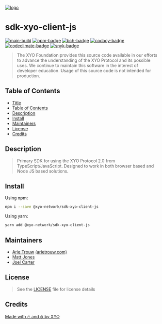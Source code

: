 [![logo][]](https://xyo.network)

# sdk-xyo-client-js

[![main-build][]][main-build-link]
[![npm-badge][]][npm-link]
[![bch-badge][]][bch-link]
[![codacy-badge][]][codacy-link]
[![codeclimate-badge][]][codeclimate-link]
[![snyk-badge][]][snyk-link]

> The XYO Foundation provides this source code available in our efforts to
> advance the understanding of the XYO Protocol and its possible uses.
> We continue to maintain this software in the interest of developer education.
> Usage of this source code is not intended for production.

## Table of Contents
-   [Title](#sdk-xyo-client-js)
-   [Table of Contents](#table-of-contents)
-   [Description](#description)
-   [Install](#install)
-   [Maintainers](#maintainers)
-   [License](#license)
-   [Credits](#credits)

## Description

> Primary SDK for using the XYO Protocol 2.0 from TypeScript/JavaScript.
> Designed to work in both browser based and Node JS based solutions.

## Install

Using npm:

```sh
npm i --save @xyo-network/sdk-xyo-client-js
```

Using yarn:

```sh
yarn add @xyo-network/sdk-xyo-client-js
```

## Maintainers

-   [Arie Trouw](https://github.com/arietrouw) [(arietrouw.com)](https://arietrouw.com)
-   [Matt Jones](https://github.com/jonesmac)
-   [Joel Carter](https://github.com/JoelBCarter)

## License

> See the [LICENSE](LICENSE) file for license details

## Credits

[Made with 🔥 and ❄️ by XYO](https://xyo.network)

[logo]: https://cdn.xy.company/img/brand/XYO_full_colored.png

[main-build]: https://github.com/XYOracleNetwork/sdk-xyo-client-js/actions/workflows/build-main.yml/badge.svg
[main-build-link]: https://github.com/XYOracleNetwork/sdk-xyo-client-js/actions/workflows/build-main.yml

[npm-badge]: https://img.shields.io/npm/v/@xyo-network/sdk-xyo-client-js.svg
[npm-link]: https://www.npmjs.com/package/@xyo-network/sdk-xyo-client-js

[bch-badge]: https://bettercodehub.com/edge/badge/XYOracleNetwork/sdk-xyo-client-js?branch=main
[bch-link]: https://bettercodehub.com/results/XYOracleNetwork/sdk-xyo-client-js

[codacy-badge]: https://app.codacy.com/project/badge/Grade/ba1f344ae34e4bfe999331cf4e27b9f5
[codacy-link]: https://www.codacy.com/gh/XYOracleNetwork/sdk-xyo-client-js/dashboard?utm_source=github.com&utm_medium=referral&utm_content=XYOracleNetwork/sdk-xyo-client-js&utm_campaign=Badge_Grade

[codeclimate-badge]: https://api.codeclimate.com/v1/badges/0e76349c9541f3866948/maintainability
[codeclimate-link]: https://codeclimate.com/github/XYOracleNetwork/sdk-xyo-client-js/maintainability

[snyk-badge]: https://snyk.io/test/github/XYOracleNetwork/sdk-xyo-client-js/badge.svg?targetFile=package.json
[snyk-link]: https://snyk.io/test/github/XYOracleNetwork/sdk-xyo-client-js?targetFile=package.json